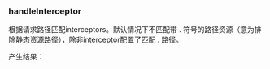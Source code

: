### handleInterceptor

根据请求路径匹配interceptors。默认情况下不匹配带 . 符号的路径资源（意为排除静态资源路径），除非interceptor配置了匹配 . 路径。

产生结果：